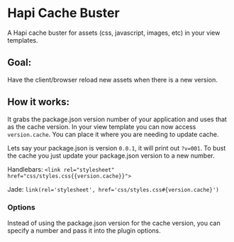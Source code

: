 Hapi Cache Buster
=================

A Hapi cache buster for assets (css, javascript, images, etc) in your view templates.

## Goal:
Have the client/browser reload new assets when there is a new version.

## How it works:
It grabs the package.json version number of your application and uses that as the cache version. In your view template you can now access `version.cache`. You can place it where you are needing to update cache.

Lets say your package.json is version `0.0.1`, it will print out `?v=001`. To bust the cache you just update your package.json version to a new number.


Handlebars:
`<link rel="stylesheet" href="css/styles.css{{version.cache}}">`

Jade:
`link(rel='stylesheet', href='css/styles.css#{version.cache}')`

### Options
Instead of using the package.json version for the cache version, you can specify a number and pass it into the plugin options.
